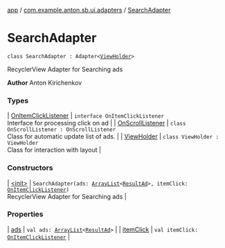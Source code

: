 [app](../../index.md) / [com.example.anton.sb.ui.adapters](../index.md) / [SearchAdapter](./index.md)

# SearchAdapter

`class SearchAdapter : Adapter<`[`ViewHolder`](-view-holder/index.md)`>`

RecyclerView Adapter for Searching ads

**Author**
Anton Kirichenkov

### Types

| [OnItemClickListener](-on-item-click-listener/index.md) | `interface OnItemClickListener`<br>Interface for processing click on ad |
| [OnScrollListener](-on-scroll-listener/index.md) | `class OnScrollListener : OnScrollListener`<br>Class for automatic update list of ads. |
| [ViewHolder](-view-holder/index.md) | `class ViewHolder : ViewHolder`<br>Class for interaction with layout |

### Constructors

| [&lt;init&gt;](-init-.md) | `SearchAdapter(ads: `[`ArrayList`](https://kotlinlang.org/api/latest/jvm/stdlib/kotlin.collections/-array-list/index.html)`<`[`ResultAd`](../../com.example.anton.sb.data/-result-ad/index.md)`>, itemClick: `[`OnItemClickListener`](-on-item-click-listener/index.md)`)`<br>RecyclerView Adapter for Searching ads |

### Properties

| [ads](ads.md) | `val ads: `[`ArrayList`](https://kotlinlang.org/api/latest/jvm/stdlib/kotlin.collections/-array-list/index.html)`<`[`ResultAd`](../../com.example.anton.sb.data/-result-ad/index.md)`>` |
| [itemClick](item-click.md) | `val itemClick: `[`OnItemClickListener`](-on-item-click-listener/index.md) |

